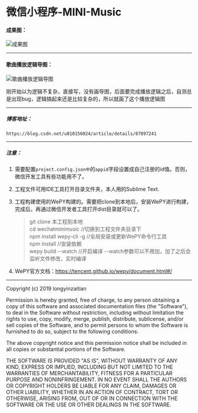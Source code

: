 # 微信小程序-MINI-Music

#### 成果图：  

![成果图](./music.gif)

----

#### 歌曲播放逻辑导图：  

![歌曲播放逻辑导图](https://github.com/longyinzaitian/wechatminimusic/blob/master/%E6%AD%8C%E6%9B%B2%E6%92%AD%E6%94%BE%E9%80%BB%E8%BE%91%E5%AF%BC%E5%9B%BE.png)

刚开始以为逻辑不复杂，直接写，没有画导图，后面要完成播放逻辑之后，自测总是出现bug，逻辑搞起来还是比较复杂的，所以就画了这个播放逻辑图


---

##### 博客地址：  
  
    https://blog.csdn.net/u010156024/article/details/87897241
   
---

##### 注意：  
1. 需要配置`project.config.json中`的`appid`字段设置成自己注册的id值。否则，微信开发工具有些功能用不了。
2. 工程文件可用IDE工具打开目录文件夹，本人用的Sublime Text.
3. 工程构建使用的WePY构建的。需要把clone到本地后，安装WePY进行构建，完成后，再通过微信开发者工具打开dist目录就可以了。
	> git clone 本工程到本地  
	> cd wechatminimusic       //切换到工程文件夹目录下  
	> npm install wepy-cli -g  //全局安装或更新WePY命令行工具  
	> npm  install             //安装依赖  
	> wepy build --watch       //开启编译   --watch参数可以不用加，加了之后会监听文件修改，实时编译  

4. WePY官方文档：https://tencent.github.io/wepy/document.html#/
     
    
---
Copyright (c) 2019 longyinzaitian

Permission is hereby granted, free of charge, to any person obtaining a copy
of this software and associated documentation files (the "Software"), to deal
in the Software without restriction, including without limitation the rights
to use, copy, modify, merge, publish, distribute, sublicense, and/or sell
copies of the Software, and to permit persons to whom the Software is
furnished to do so, subject to the following conditions:

The above copyright notice and this permission notice shall be included in all
copies or substantial portions of the Software.

THE SOFTWARE IS PROVIDED "AS IS", WITHOUT WARRANTY OF ANY KIND, EXPRESS OR
IMPLIED, INCLUDING BUT NOT LIMITED TO THE WARRANTIES OF MERCHANTABILITY,
FITNESS FOR A PARTICULAR PURPOSE AND NONINFRINGEMENT. IN NO EVENT SHALL THE
AUTHORS OR COPYRIGHT HOLDERS BE LIABLE FOR ANY CLAIM, DAMAGES OR OTHER
LIABILITY, WHETHER IN AN ACTION OF CONTRACT, TORT OR OTHERWISE, ARISING FROM,
OUT OF OR IN CONNECTION WITH THE SOFTWARE OR THE USE OR OTHER DEALINGS IN THE
SOFTWARE.


